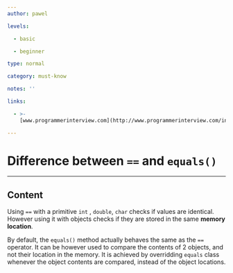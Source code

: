 ```yaml
---
author: pawel

levels:

  - basic

  - beginner

type: normal

category: must-know

notes: ''

links:

  - >-
    [www.programmerinterview.com](http://www.programmerinterview.com/index.php/java-questions/java-whats-the-difference-between-equals-and/){website}

---
```

# Difference between `==` and `equals()`

---
## Content

Using `==` with a primitive `int` , `double`, `char` checks if values are identical. However using it with objects checks if they are stored in the same **memory location**.

By default, the `equals()` method actually behaves the same as the `==` operator. It can be however used to compare the contents of 2 objects, and not their location in the memory. It is achieved by overridding `equals` class whenever the object contents are compared, instead of the object locations.
 
